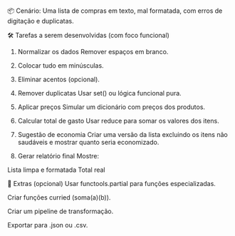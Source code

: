 📦 Cenário:
Uma lista de compras em texto,  mal formatada, com erros de digitação e duplicatas.

🛠️ Tarefas a serem desenvolvidas (com foco funcional)
1. Normalizar os dados
Remover espaços em branco.

2. Colocar tudo em minúsculas.

3. Eliminar acentos (opcional).

4. Remover duplicatas
Usar set() ou lógica funcional pura.

5. Aplicar preços
Simular um dicionário com preços dos produtos.

6. Calcular total de gasto
Usar reduce para somar os valores dos itens.

7. Sugestão de economia
Criar uma versão da lista excluindo os itens não saudáveis e mostrar quanto seria economizado.

8. Gerar relatório final
Mostre:

Lista limpa e formatada
Total real

🚀 Extras (opcional)
Usar functools.partial para funções especializadas.

Criar funções curried (soma(a)(b)).

Criar um pipeline de transformação.

Exportar para .json ou .csv.

